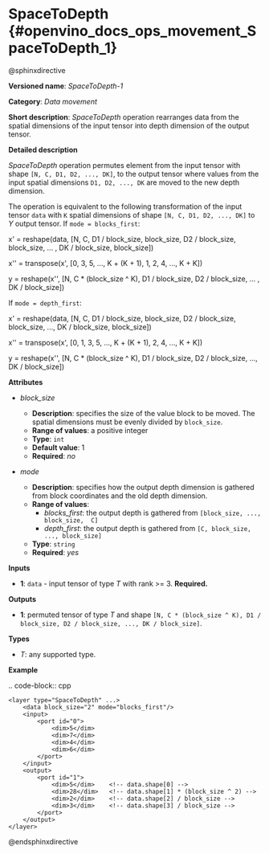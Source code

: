 # SpaceToDepth {#openvino_docs_ops_movement_SpaceToDepth_1}

@sphinxdirective

**Versioned name**: *SpaceToDepth-1*

**Category**: *Data movement*

**Short description**: *SpaceToDepth* operation rearranges data from the spatial dimensions of the input tensor into depth dimension of the output tensor.


**Detailed description**

*SpaceToDepth* operation permutes element from the input tensor with shape ``[N, C, D1, D2, ..., DK]``, to the output tensor where values from the input spatial dimensions ``D1, D2, ..., DK`` are moved to the new depth dimension.

The operation is equivalent to the following transformation of the input tensor ``data`` with ``K`` spatial dimensions of shape ``[N, C, D1, D2, ..., DK]`` to *Y* output tensor. If ``mode = blocks_first``:

  x' = reshape(data, [N, C, D1 / block_size, block_size, D2 / block_size, block_size, ... , DK / block_size, block_size])

  x'' = transpose(x',  [0,  3, 5, ..., K + (K + 1), 1,  2, 4, ..., K + K])

  y = reshape(x'', [N, C * (block_size ^ K), D1 / block_size, D2 / block_size, ... , DK / block_size])

If ``mode = depth_first``:

  x' = reshape(data, [N, C, D1 / block_size, block_size, D2 / block_size, block_size, ..., DK / block_size, block_size])

  x'' = transpose(x', [0,  1, 3, 5, ..., K + (K + 1),  2, 4, ..., K + K])

  y = reshape(x'', [N, C * (block_size ^ K), D1 / block_size, D2 / block_size, ..., DK / block_size])

**Attributes**

* *block_size*

  * **Description**: specifies the size of the value block to be moved. The spatial dimensions must be evenly divided by ``block_size``.
  * **Range of values**: a positive integer
  * **Type**: ``int``
  * **Default value**: 1
  * **Required**: *no*

* *mode*

  * **Description**: specifies how the output depth dimension is gathered from block coordinates and the old depth dimension.
  * **Range of values**:
    * *blocks_first*: the output depth is gathered from ``[block_size, ..., block_size,  C]``
    * *depth_first*: the output depth is gathered from ``[C, block_size, ..., block_size]``
  * **Type**: ``string``
  * **Required**: *yes*

**Inputs**

*   **1**: ``data`` - input tensor of type *T* with rank >= 3. **Required.**

**Outputs**

*   **1**: permuted tensor of type *T* and shape ``[N, C * (block_size ^ K), D1 / block_size, D2 / block_size, ..., DK / block_size]``.

**Types**

* *T*: any supported type.

**Example**

.. code-block:: cpp 

    <layer type="SpaceToDepth" ...>
        <data block_size="2" mode="blocks_first"/>
        <input>
            <port id="0">
                <dim>5</dim>
                <dim>7</dim>
                <dim>4</dim>
                <dim>6</dim>
            </port>
        </input>
        <output>
            <port id="1">
                <dim>5</dim>    <!-- data.shape[0] -->
                <dim>28</dim>   <!-- data.shape[1] * (block_size ^ 2) -->
                <dim>2</dim>    <!-- data.shape[2] / block_size -->
                <dim>3</dim>    <!-- data.shape[3] / block_size -->
            </port>
        </output>
    </layer>

@endsphinxdirective
